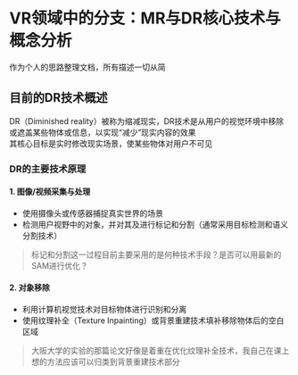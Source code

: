 # VR领域中的分支：MR与DR核心技术与概念分析
作为个人的思路整理文档，所有描述一切从简

## 目前的DR技术概述
DR（Diminished reality）被称为缩减现实，DR技术是从用户的视觉环境中移除或遮盖某些物体或信息，以实现“减少”现实内容的效果
<br>其核心目标是实时修改现实场景，使某些物体对用户不可见

### DR的主要技术原理

#### 1. 图像/视频采集与处理
- 使用摄像头或传感器捕捉真实世界的场景
- 检测用户视野中的对象，并对其及进行标记和分割（通常采用目标检测和语义分割技术）
>标记和分割这一过程目前主要采用的是何种技术手段？是否可以用最新的SAM进行优化？
#### 2. 对象移除
- 利用计算机视觉技术对目标物体进行识别和分离
- 使用纹理补全（Texture Inpainting）或背景重建技术填补移除物体后的空白区域
>大阪大学的实验的那篇论文好像是着重在优化纹理补全技术，我自己在课上想的方法应该可以归类到背景重建技术部分